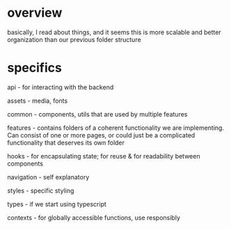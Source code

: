 # overview

basically, I read about things, and it seems this is more scalable and better organization than our previous folder structure

# specifics

api - for interacting with the backend

assets - media, fonts

common - components, utils that are used by multiple features

features - contains folders of a coherent functionality we are implementing. Can consist of one or more pages, or could just be a complicated functionality that deserves its own folder

hooks - for encapsulating state; for reuse & for readability between components

navigation - self explanatory

styles - specific styling

types - if we start using typescript

contexts - for globally accessible functions, use responsibly
